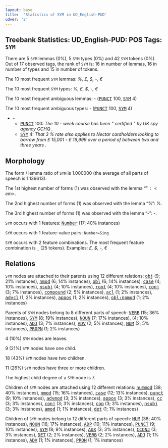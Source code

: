 ```yaml
---
layout: base
title:  'Statistics of SYM in UD_English-PUD'
udver: '2'
---
```


## Treebank Statistics: UD_English-PUD: POS Tags: `SYM`

There are 5 `SYM` lemmas (0%), 5 `SYM` types (0%) and 42 `SYM` tokens (0%).
Out of 17 observed tags, the rank of `SYM` is: 16 in number of lemmas, 16 in number of types and 15 in number of tokens.

The 10 most frequent `SYM` lemmas: <em>%, £, $, -, €</em>

The 10 most frequent `SYM` types:  <em>%, £, $, -, €</em>

The 10 most frequent ambiguous lemmas: <em>-</em> (<tt><a href="en_pud-pos-PUNCT.html">PUNCT</a></tt> 100, <tt><a href="en_pud-pos-SYM.html">SYM</a></tt> 4)

The 10 most frequent ambiguous types:  <em>-</em> (<tt><a href="en_pud-pos-PUNCT.html">PUNCT</a></tt> 100, <tt><a href="en_pud-pos-SYM.html">SYM</a></tt> 4)


* <em>-</em>
  * <tt><a href="en_pud-pos-PUNCT.html">PUNCT</a></tt> 100: <em>The 10 <b>-</b> week course has been " certified " by UK spy agency GCHQ .</em>
  * <tt><a href="en_pud-pos-SYM.html">SYM</a></tt> 4: <em>That 3 % rate also applies to Nectar cardholders looking to borrow from £ 15,001 <b>-</b> £ 19,999 over a period of between two and three years .</em>

## Morphology

The form / lemma ratio of `SYM` is 1.000000 (the average of all parts of speech is 1.136613).

The 1st highest number of forms (1) was observed with the lemma “$”: <em>$</em>.

The 2nd highest number of forms (1) was observed with the lemma “%”: <em>%</em>.

The 3rd highest number of forms (1) was observed with the lemma “-”: <em>-</em>.

`SYM` occurs with 1 features: <tt><a href="en_pud-feat-Number.html">Number</a></tt> (17; 40% instances)

`SYM` occurs with 1 feature-value pairs: `Number=Sing`

`SYM` occurs with 2 feature combinations.
The most frequent feature combination is `_` (25 tokens).
Examples: <em>£, $, -, €</em>


## Relations

`SYM` nodes are attached to their parents using 12 different relations: <tt><a href="en_pud-dep-obj.html">obj</a></tt> (9; 21% instances), <tt><a href="en_pud-dep-nmod.html">nmod</a></tt> (6; 14% instances), <tt><a href="en_pud-dep-obl.html">obl</a></tt> (6; 14% instances), <tt><a href="en_pud-dep-case.html">case</a></tt> (4; 10% instances), <tt><a href="en_pud-dep-nsubj.html">nsubj</a></tt> (4; 10% instances), <tt><a href="en_pud-dep-root.html">root</a></tt> (4; 10% instances), <tt><a href="en_pud-dep-conj.html">conj</a></tt> (3; 7% instances), <tt><a href="en_pud-dep-compound.html">compound</a></tt> (2; 5% instances), <tt><a href="en_pud-dep-acl.html">acl</a></tt> (1; 2% instances), <tt><a href="en_pud-dep-advcl.html">advcl</a></tt> (1; 2% instances), <tt><a href="en_pud-dep-appos.html">appos</a></tt> (1; 2% instances), <tt><a href="en_pud-dep-obl-npmod.html">obl:npmod</a></tt> (1; 2% instances)

Parents of `SYM` nodes belong to 8 different parts of speech: <tt><a href="en_pud-pos-VERB.html">VERB</a></tt> (15; 36% instances), <tt><a href="en_pud-pos-SYM.html">SYM</a></tt> (8; 19% instances), <tt><a href="en_pud-pos-NOUN.html">NOUN</a></tt> (7; 17% instances),  (4; 10% instances), <tt><a href="en_pud-pos-ADJ.html">ADJ</a></tt> (3; 7% instances), <tt><a href="en_pud-pos-ADV.html">ADV</a></tt> (2; 5% instances), <tt><a href="en_pud-pos-NUM.html">NUM</a></tt> (2; 5% instances), <tt><a href="en_pud-pos-PROPN.html">PROPN</a></tt> (1; 2% instances)

4 (10%) `SYM` nodes are leaves.

9 (21%) `SYM` nodes have one child.

18 (43%) `SYM` nodes have two children.

11 (26%) `SYM` nodes have three or more children.

The highest child degree of a `SYM` node is 7.

Children of `SYM` nodes are attached using 12 different relations: <tt><a href="en_pud-dep-nummod.html">nummod</a></tt> (38; 40% instances), <tt><a href="en_pud-dep-nmod.html">nmod</a></tt> (15; 16% instances), <tt><a href="en_pud-dep-case.html">case</a></tt> (12; 13% instances), <tt><a href="en_pud-dep-punct.html">punct</a></tt> (9; 10% instances), <tt><a href="en_pud-dep-advmod.html">advmod</a></tt> (3; 3% instances), <tt><a href="en_pud-dep-appos.html">appos</a></tt> (3; 3% instances), <tt><a href="en_pud-dep-cc.html">cc</a></tt> (3; 3% instances), <tt><a href="en_pud-dep-conj.html">conj</a></tt> (3; 3% instances), <tt><a href="en_pud-dep-cop.html">cop</a></tt> (3; 3% instances), <tt><a href="en_pud-dep-nsubj.html">nsubj</a></tt> (3; 3% instances), <tt><a href="en_pud-dep-amod.html">amod</a></tt> (1; 1% instances), <tt><a href="en_pud-dep-det.html">det</a></tt> (1; 1% instances)

Children of `SYM` nodes belong to 12 different parts of speech: <tt><a href="en_pud-pos-NUM.html">NUM</a></tt> (38; 40% instances), <tt><a href="en_pud-pos-NOUN.html">NOUN</a></tt> (16; 17% instances), <tt><a href="en_pud-pos-ADP.html">ADP</a></tt> (10; 11% instances), <tt><a href="en_pud-pos-PUNCT.html">PUNCT</a></tt> (9; 10% instances), <tt><a href="en_pud-pos-SYM.html">SYM</a></tt> (8; 9% instances), <tt><a href="en_pud-pos-AUX.html">AUX</a></tt> (3; 3% instances), <tt><a href="en_pud-pos-CCONJ.html">CCONJ</a></tt> (3; 3% instances), <tt><a href="en_pud-pos-DET.html">DET</a></tt> (2; 2% instances), <tt><a href="en_pud-pos-VERB.html">VERB</a></tt> (2; 2% instances), <tt><a href="en_pud-pos-ADJ.html">ADJ</a></tt> (1; 1% instances), <tt><a href="en_pud-pos-ADV.html">ADV</a></tt> (1; 1% instances), <tt><a href="en_pud-pos-PRON.html">PRON</a></tt> (1; 1% instances)

